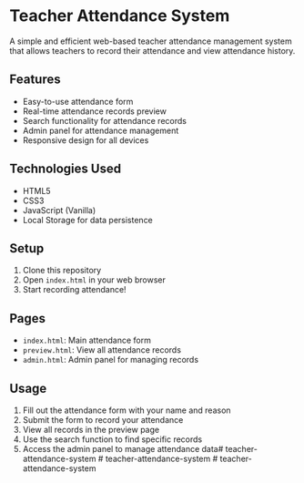 # Teacher Attendance System

A simple and efficient web-based teacher attendance management system that allows teachers to record their attendance and view attendance history.

## Features

- Easy-to-use attendance form
- Real-time attendance records preview
- Search functionality for attendance records
- Admin panel for attendance management
- Responsive design for all devices

## Technologies Used

- HTML5
- CSS3
- JavaScript (Vanilla)
- Local Storage for data persistence

## Setup

1. Clone this repository
2. Open `index.html` in your web browser
3. Start recording attendance!

## Pages

- `index.html`: Main attendance form
- `preview.html`: View all attendance records
- `admin.html`: Admin panel for managing records

## Usage

1. Fill out the attendance form with your name and reason
2. Submit the form to record your attendance
3. View all records in the preview page
4. Use the search function to find specific records
5. Access the admin panel to manage attendance data#   t e a c h e r - a t t e n d a n c e - s y s t e m  
 #   t e a c h e r - a t t e n d a n c e - s y s t e m  
 #   t e a c h e r - a t t e n d a n c e - s y s t e m  
 
